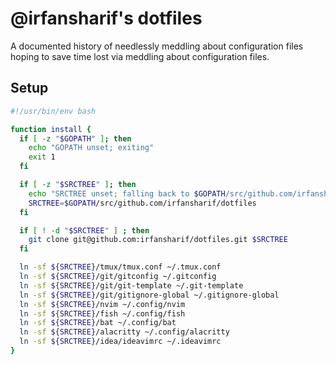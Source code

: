 # @irfansharif's dotfiles

A documented history of needlessly meddling about configuration files
hoping to save time lost via meddling about configuration files.

## Setup
```sh
#!/usr/bin/env bash

function install {
  if [ -z "$GOPATH" ]; then
    echo "GOPATH unset; exiting"
    exit 1
  fi

  if [ -z "$SRCTREE" ]; then
    echo "SRCTREE unset; falling back to $GOPATH/src/github.com/irfansharif/dotfiles"
    SRCTREE=$GOPATH/src/github.com/irfansharif/dotfiles
  fi

  if [ ! -d "$SRCTREE" ] ; then
    git clone git@github.com:irfansharif/dotfiles.git $SRCTREE
  fi

  ln -sf ${SRCTREE}/tmux/tmux.conf ~/.tmux.conf
  ln -sf ${SRCTREE}/git/gitconfig ~/.gitconfig
  ln -sf ${SRCTREE}/git/git-template ~/.git-template
  ln -sf ${SRCTREE}/git/gitignore-global ~/.gitignore-global
  ln -sf ${SRCTREE}/nvim ~/.config/nvim
  ln -sf ${SRCTREE}/fish ~/.config/fish
  ln -sf ${SRCTREE}/bat ~/.config/bat
  ln -sf ${SRCTREE}/alacritty ~/.config/alacritty
  ln -sf ${SRCTREE}/idea/ideavimrc ~/.ideavimrc
}
```
